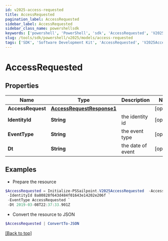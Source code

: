 ```yaml
---
id: v2025-access-requested
title: AccessRequested
pagination_label: AccessRequested
sidebar_label: AccessRequested
sidebar_class_name: powershellsdk
keywords: ['powershell', 'PowerShell', 'sdk', 'AccessRequested', 'V2025AccessRequested'] 
slug: /tools/sdk/powershell/v2025/models/access-requested
tags: ['SDK', 'Software Development Kit', 'AccessRequested', 'V2025AccessRequested']
---
```



# AccessRequested

## Properties

Name | Type | Description | Notes
------------ | ------------- | ------------- | -------------
**AccessRequest** | [**AccessRequestResponse1**](access-request-response1) |  | [optional] 
**IdentityId** | **String** | the identity id | [optional] 
**EventType** | **String** | the event type | [optional] 
**Dt** | **String** | the date of event | [optional] 

## Examples

- Prepare the resource
```powershell
$AccessRequested = Initialize-PSSailpoint.V2025AccessRequested  -AccessRequest null `
 -IdentityId 8a80828f643d484f01643e14202e206f `
 -EventType AccessRequested `
 -Dt 2019-03-08T22:37:33.901Z
```

- Convert the resource to JSON
```powershell
$AccessRequested | ConvertTo-JSON
```


[[Back to top]](#) 

